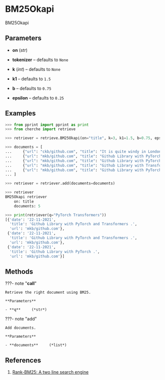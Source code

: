 # BM25Okapi

BM25Okapi



## Parameters

- **on** (*str*)

- **tokenizer** – defaults to `None`

- **k** (*int*) – defaults to `None`

- **k1** – defaults to `1.5`

- **b** – defaults to `0.75`

- **epsilon** – defaults to `0.25`



## Examples

```python
>>> from pprint import pprint as print
>>> from cherche import retrieve

>>> retriever = retrieve.BM25Okapi(on="title", k=3, k1=1.5, b=0.75, epsilon=0.25)

>>> documents = [
...     {"url": "ckb/github.com", "title": "It is quite windy in London.", "date": "10-11-2021"},
...     {"url": "mkb/github.com", "title": "Github Library with PyTorch and Transformers .", "date": "22-11-2021"},
...     {"url": "mkb/github.com", "title": "Github Library with PyTorch .", "date": "22-11-2021"},
...     {"url": "mkb/github.com", "title": "Github Library with Transformers .", "date": "22-11-2021"},
...     {"url": "mkb/github.com", "title": "Github Library with PyTorch and Transformers .", "date": "22-11-2021"},
... ]

>>> retriever = retriever.add(documents=documents)

>>> retriever
BM25Okapi retriever
    on: title
    documents: 5

>>> print(retriever(q="PyTorch Transformers"))
[{'date': '22-11-2021',
  'title': 'Github Library with PyTorch and Transformers .',
  'url': 'mkb/github.com'},
 {'date': '22-11-2021',
  'title': 'Github Library with PyTorch and Transformers .',
  'url': 'mkb/github.com'},
 {'date': '22-11-2021',
  'title': 'Github Library with PyTorch .',
  'url': 'mkb/github.com'}]
```

## Methods

???- note "__call__"

    Retrieve the right document using BM25.

    **Parameters**

    - **q**     (*str*)    
    
???- note "add"

    Add documents.

    **Parameters**

    - **documents**     (*list*)    
    
## References

1. [Rank-BM25: A two line search engine](https://github.com/dorianbrown/rank_bm25)


